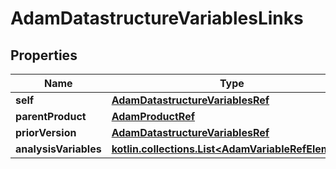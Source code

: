 
# AdamDatastructureVariablesLinks

## Properties
| Name | Type | Description | Notes |
| ------------ | ------------- | ------------- | ------------- |
| **self** | [**AdamDatastructureVariablesRef**](AdamDatastructureVariablesRef.md) |  |  [optional] |
| **parentProduct** | [**AdamProductRef**](AdamProductRef.md) |  |  [optional] |
| **priorVersion** | [**AdamDatastructureVariablesRef**](AdamDatastructureVariablesRef.md) |  |  [optional] |
| **analysisVariables** | [**kotlin.collections.List&lt;AdamVariableRefElement&gt;**](AdamVariableRefElement.md) |  |  [optional] |



